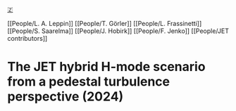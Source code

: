 [🇿](zotero://select/groups/5647231/items/3M4FQEGT)

[[People/L. A. Leppin]] [[People/T. Görler]] [[People/L. Frassinetti]] [[People/S. Saarelma]] [[People/J. Hobirk]] [[People/F. Jenko]] [[People/JET contributors]] 
# The JET hybrid H-mode scenario from a pedestal turbulence perspective (2024)

